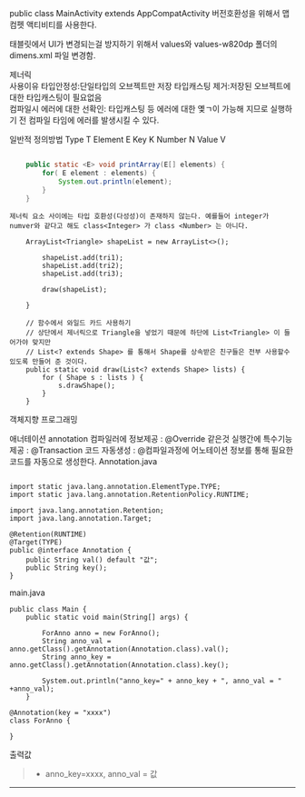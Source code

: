 public class MainActivity extends AppCompatActivity  버전호환성을 위해서 맵 컴펫 액티비티를 사용한다.


태블릿에서 UI가 변경되는걸 방지하기 위해서 values와 values-w820dp 폴더의 dimens.xml 파일 변경함.


제너릭  
사용이유 
	타입안정성:단일타입의 오브젝트만 저장 
	타입캐스팅 제거:저장된 오브젝트에 대한 타입캐스팅이 필요없음  
	컴파일시 에러에 대한 선확인: 타입캐스팅 등 에러에 대한 옟ㄱ이 가능해 지므로 실행하기 전 컴파일 타임에 에러를 발생시킬 수 있다.  

일반적 정의방법 
	Type T
	Element E
	Key K
	Number N
	Value V

``` java

	public static <E> void printArray(E[] elements) {
		for( E element : elements) {
			System.out.println(element);
		}
	}

```
	제너릭 요소 사이에는 타입 호환성(다성성)이 존재하지 않는다. 예를들어 integer가 numver와 같다고 해도 class<Integer> 가 class <Number> 는 아니다.

```
	ArrayList<Triangle> shapeList = new ArrayList<>();
		
		shapeList.add(tri1);
		shapeList.add(tri2);
		shapeList.add(tri3);
		
		draw(shapeList);
		
	}
	
	// 함수에서 와일드 카드 사용하기 
	// 상단에서 제너릭으로 Triangle을 넣었기 때문에 하단에 List<Triangle> 이 들어가야 맞지만
	// List<? extends Shape> 를 통해서 Shape를 상속받은 친구들은 전부 사용할수 있도록 만들어 준 것이다.
	public static void draw(List<? extends Shape> lists) {
		for ( Shape s : lists ) {
			s.drawShape();
		}
	}
```

객체지향 프로그래밍 





애너테이션 annotation
	컴파일러에 정보제공 : @Override 같은것 
	실행간에 특수기능 제공 : @Transaction
	코드 자동생성 : @컴파일과정에 어노테이션 정보를 통해 필요한 코드를 자동으로 생성한다.
Annotation.java
```

import static java.lang.annotation.ElementType.TYPE;
import static java.lang.annotation.RetentionPolicy.RUNTIME;

import java.lang.annotation.Retention;
import java.lang.annotation.Target;

@Retention(RUNTIME)
@Target(TYPE)
public @interface Annotation {
	public String val() default "값";
	public String key();
}

```

main.java
```
public class Main {
	public static void main(String[] args) {
		
		ForAnno anno = new ForAnno();
		String anno_val = anno.getClass().getAnnotation(Annotation.class).val();
		String anno_key = anno.getClass().getAnnotation(Annotation.class).key();
		
		System.out.println("anno_key=" + anno_key + ", anno_val = " +anno_val);
	}

@Annotation(key = "xxxx")
class ForAnno {
	
}
```

출력값 
> - anno_key=xxxx, anno_val = 값

---

